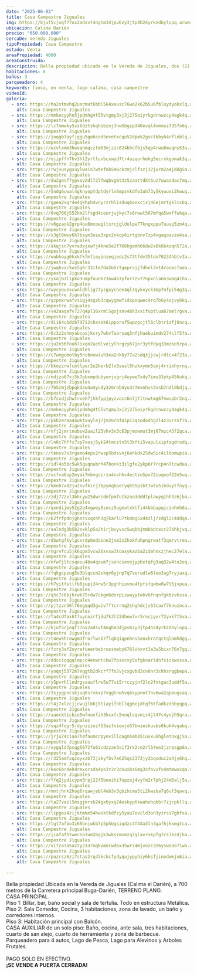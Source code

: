 ```yaml
---
date: "2025-06-03"
title: Casa Campestre Jiguales
img: https://kjuf5cjoqf77ox2adsvt4nghm34jpv6zy3jtp4h24yrkzdbylopq.arweave.net/UmheiS6Bf_dfQByrPjTHZviX19nG0zfw-uYirIw4W58
ubicacion: Calima Darién
precio: "650.000.000"
cercaDe: Vereda Jiguales 
tipoPropiedad: Casa Campestre
estado: Venta
areaPropiedad: 4000
areaConstruida: 
descripcion: Bella propiedad ubicada en la Vereda de Jiguales, dos (2) años de construida, impuestos al día. Cuenta con dos (2) casas, áreas sociales y lagos de pesca.
habitaciones: 8
baños: 3
parqueadero: 4
keywords: finca, en venta, lago calima, casa campestre
videoId: 
galeria:
  - src: https://ha2stmxhq2uscmutkbbl564xeusc76wo2k62b5u6fbluydyokxlq.arweave.net/ODUpsueGqSEyk1BCvvuXJSQv-s7SvaD2nihXTA8OVdc
    alt: Casa Campestre Jiguales
  - src: https://mmkecyyhn5jpdmhg4t55vtgmy3xj3j275oiyrkgdrnwzcy4agk4q.arweave.net/YxRBYwdvUvGw5uT72szMxu6dp1_rkYiow4ttkWOAMrk
    alt: Casa Campestre Jiguales
  - src: https://lc7mmwky5ss6dztshqhsbznj3nw5bgzp346evql4vmmuz7357o6q.arweave.net/WL7GWVjspeHmcjwPIOWp223Qmy_fPErBfKsZTP99-70
    alt: Casa Campestre Jiguales
  - src: https://joqqb7ayfjggu5go6cod5evetxcqo52dpmk2gvctkby64rflnblq.arweave.net/S6EA_BgqTGp0zvCcPpKkncUHd0N7FaNUU1Bx7kSraFc
    alt: Casa Campestre Jiguales
  - src: https://wcvlxmm3hwvqnmqcztm53mjzzc624bhcfbjs5qp4rwu6mvqns53a.arweave.net/sKq7sZs9qwayAszZ3bE5yL2uBOIoUy7B_I2p5lYNl3Y
    alt: Casa Campestre Jiguales
  - src: https://ojipffn7hv3hl2yrtlunbcxwyd7tr4usqorhekg5ecrxkgomak3q.arweave.net/clDylb89dnXrEZro0Ir2wP848pKDonIo3SCjdRnMArc
    alt: Casa Campestre Jiguales
  - src: https://rwjvusygxuylwain7wtefnb5m6ckzmjclfszj32jurm2a4jddg5a.arweave.net/jZNaSwa9MLsBDf2mQrQ9Z4SssSJZZZTvSaRZoHEjGbo
    alt: Casa Campestre Jiguales
  - src: https://du2gesf7ypvov2dl72lfwqbvg6t3z5zaattdkt5uz7uwozdac7mq.arweave.net/HTRiSL_D6uroa_6WW0A1N6e89yAE5jVPtM_pZ2RgF9k
    alt: Casa Campestre Jiguales
  - src: https://5ndg6uwal4gknyoptdptdyrlv6mpsvkdfo3uh73y5kywuxi2hwuq.arweave.net/60ZvUsBfDKbhz5jfMeIrr5j5VUMrt0P_eOqxal0aPak
    alt: Casa Campestre Jiguales
  - src: https://gpea2xgr4e4qkhph4vnyrzrhlisduq6oxxcjxj46ejmrtgklcx6q.arweave.net/M8gNXNHhOQUd5-VbiOYnWiQ6Q869xJunniJZGZlLFf0
    alt: Casa Campestre Jiguales
  - src: https://6vq766j552hm2lfsgd4ceurjujkyc7s6rwwt567mfqa5wxffwkqa.arweave.net/9WH_eT3ujs0ssjD4IlIpolWBfl6NrT777CwB21ylsqA
    alt: Casa Campestre Jiguales
  - src: https://v6gzaok2grp4ou6mxoegltxrcjgldolpe77kngxppu7uuvp5zm4q.arweave.net/r42QOVo0X8dTzLuIZc7xEkyxuW8n_qaa730_SlX9yzk
    alt: Casa Campestre Jiguales
  - src: https://x3gl6mwy6h7bsym3oza3xpx2nkqy6irtgbnv7zp4vgagoavzo4sa.arweave.net/vsy_Mtjx_hlhm3ZBu776aqGPIjMwW1_l_KmAZwK5dyQ
    alt: Casa Campestre Jiguales
  - src: https://akqjsn7yvradxjxwfj4kne5e2f766hgemh66dw2x6k6k4zqn572a.arweave.net/AqCZN_isQDum9ip4ppOk0X_vHMRh_eHbV_K8rmYN7_Q
    alt: Casa Campestre Jiguales
  - src: https://wubhoyg6kxkfkfmfieyinzeqjedc2s73tfdv35tdx76234hbtv3a.arweave.net/tQJ3YN5V1FUVhUEwhuSQSQYtS_uZR132Y7_9rfDhnXY
    alt: Casa Campestre Jiguales
  - src: https://jwq6vxc5ws5g6r33ite7da5b5rtgeprvjjfdhnl3vt4rooecfaea.arweave.net/TaHq3F20um9He0TJ8YOh7GZiPjVKSjO1e6z5FziCKAg
    alt: Casa Campestre Jiguales
  - src: https://yxajb7lipko3umpfoun673ow4b7yforrzv77npxnla6a3waq4iha.arweave.net/xcCQ_Wh6nbox5XUb7-3W4H-CujHNf_a-7Vg8DdgQ4g4
    alt: Casa Campestre Jiguales
  - src: https://wycyouevcwnldhlig77yzgxychee4ql3qykxyck3mp7mfpi54g3q.arweave.net/tgWHUJUVmrGdaDf_jJr4EchOQXuGFXwJW2P-wr0d4bc
    alt: Casa Campestre Jiguales
  - src: https://qcpmxrwafviigj4zgzb3cqwygmwfidxpoqwec4rq7b6y4zjvybkq.arweave.net/gJ7LxsAtUIMnmTZDsULYMyxUDu90LEFyMPh9jmU1wFU
    alt: Casa Campestre Jiguales
  - src: https://v42aaqafv727q4pl36xrml5gojsnv4bh3xsifuptluab7amlrgva.arweave.net/rzQAQAWv9fhx69-vFi-mcmTa8Cfd5ILR810AH4GLiao
    alt: Casa Campestre Jiguales
  - src: https://dii64ubdzb7d7i2cbxsek6ipporuf5wpzpcjtl6clbtrizfj6ncq.arweave.net/GhHuUCPIfj-jQg3kRXkPe6NC9s_LxJmvwlhnFGSp80U
    alt: Casa Campestre Jiguales
  - src: https://6c3z2shmyabcosjkcry7whv7aorsaq5nfjhaebuimdv274clf5fa.arweave.net/8LedSOzAAidJKhRx-x6_A6MgQ60qTgIGiGDrr_BLL0o
    alt: Casa Campestre Jiguales
  - src: https://ju2n56fou67ixqn2ac6lveiylhrgzy67jnr3ytfdyq33mzbo5rpa.arweave.net/TTTe-K6nvovBugC8upEYWeJs499LY7xMo8Q3tmQu7F4
    alt: Casa Campestre Jiguales
  - src: https://c7wmgcmotby5nc6oxwiuh3ea2nkby77a2sdq3jjcwjrdtcx4f23a.arweave.net/F-zDCY6YcdaLzr2RQ-yA01Qcf-DUhw2lIrJiOYr8LrY
    alt: Casa Campestre Jiguales
  - src: https://bkozzrwfcmtlper2u2kerb2lx3swsl5hzkxymn5qnj4rrixhyrnq.arweave.net/Cp2cxsUTJreSOqaUSIdLvuVpL6fKr4Y3sGp5GKLnxFs
    alt: Casa Campestre Jiguales
  - src: https://ndjzo67xj5k7pbxmpdubyuvjvgrj4uywe7x4y7imu33ykp456ukq.arweave.net/aNOXe_dPVfeG7HjoHFKpqaKeUxYn78x9DKb3hT-d9RU
    alt: Casa Campestre Jiguales
  - src: https://7b5zmjzbpqkdzw4a4yudy326rab4yu3r7mxnhvs3vsb7ndldbdjq.arweave.net/-HuWJyF8FDzbgOYoPG9eiAPMU3H7LtPWW6yD9o1jCNM
    alt: Casa Campestre Jiguales
  - src: https://b7sxdjshwtrveh7jhkfypjpyzvocc6nljtltnwtmg67mwupbr2nq.arweave.net/D-Vxpke041If6TqLh6X4zVwheatM1zbabDe-y1Hhjps
    alt: Casa Campestre Jiguales
  - src: https://mmkecyyhn5jpdmhg4t55vtgmy3xj3j275oiyrkgdrnwzcy4agk4q.arweave.net/YxRBYwdvUvGw5uT72szMxu6dp1_rkYiow4ttkWOAMrk
    alt: Casa Campestre Jiguales
  - src: https://pkh2eraa44wktxuylej7jm26rbf4ipi2qsododhg2l4z3vrs5f7a.arweave.net/eo-iRADnLKnemFkT9LNeiEvEPRqEnDcM5tL5ndYy6X4
    alt: Casa Campestre Jiguales
  - src: https://nfj2jmrtnubsw2uail25vhv3x3c63pjmowmut3mj67mzc43f2qca.arweave.net/aVOksjNtAytqgEL12p67vsXtvSx1mUntiffZkXNl1AQ
    alt: Casa Campestre Jiguales
  - src: https://ln6c7hffx7xp7xosj5yk24tmcstn5t3kfti5vapulxiptsgdrodq.arweave.net/W3wvnKW_7v_d0k9wrXJsFKbez2os0dqB9F3Q-cjDi4c
    alt: Casa Campestre Jiguales
  - src: https://tenxv7x3rgemo4epx2rwsp5bdsvnj6ehkdx25dw5ic4il6omwpia.arweave.net/mRt6_vuJiMdwj76jaT-hHKrU-IdQ766O3UC4hfnMs9A
    alt: Casa Campestre Jiguales
  - src: https://idl4o5bc5wk5quqnubrh47bonkt3ilgfe2ykp6r7rcp4n7tcwdaa.arweave.net/QNfHdCLtldhSDaBifnwuaqe0LMUmsKf6P4ifxv5isMA
    alt: Casa Campestre Jiguales
  - src: https://ucfva6up2myai7mbvgcirzu4nvhhc4ectzu5px72iuqnof22e5uq.arweave.net/oItQeo_TMAR9gamEiOacbU5xcIKeadff-kUg1xdaJ2k
    alt: Casa Campestre Jiguales
  - src: https://kme67xd2ju2nvfkirj3bpymqbperyqh55pibt7wtu5ibdvytfnyq.arweave.net/Uwnv3HpNNNqVSIp2F-GQC8kcQP3r0Bn-06dQEdcTK3E
    alt: Casa Campestre Jiguales
  - src: https://zdj77zvl3bhcyw25dwrcdmfpmfutkzoo3dddtplawyqihh3z6jba.arweave.net/yNP_5qvYTixbXR2iIbCvYWk1Zc7Yxjm9YLYgg5958kI
    alt: Casa Campestre Jiguales
  - src: https://qxndijmy52g2e4xgwey5zocz5ugmutxktfi44bbbapqicinhmh6a.arweave.net/hdo0JZjujaJy5rEx3LhZ7QzKTuqZUc4EIQPggSGnYfw
    alt: Casa Campestre Jiguales
  - src: https://k2frfpdnjghsrixqshh3gjkarlu7tkmbg5xd4zlj7zdgl2c4ddqa.arweave.net/VosSvG1Jjyii8JHPsyVAiun5qYE3bj5laf5GZehcGOA
    alt: Casa Campestre Jiguales
  - src: https://aalndg3b5b2sxklp5o2hirjbvyvsc5wqbbjmmbbdcxcr27bhkjvq.arweave.net/ABbRm2HodSupb-u0dEUhrishdtAIUsYEIxXFHXwnUms
    alt: Casa Campestre Jiguales
  - src: https://dbwtgfkylgcxrdp6odsine2jsm2z2hokfuhpngrwatf3qmrvtrea.arweave.net/GG0zFVhZhXiN_nDkhpNJkzWdHcotDvaaNgTLuDI1nEg
    alt: Casa Campestre Jiguales
  - src: https://ngrvfcu5jk6qpm5vcw26xvsw3toasykazba2idahnxzjhec27ela.arweave.net/aaNSip1KvQeztRW169ZW3NwJYUDIQaQMB23yk5Ba-RY
    alt: Casa Campestre Jiguales
  - src: https://nfwfjltcsqouu4bo4qavm7jsencsevojypbxtqfg3aq32w4to2eq.arweave.net/aWxUrmKUHUpwLuQBVn0yI0UiVcnDw3nAptghvVuTdok
    alt: Casa Campestre Jiguales
  - src: https://fqkgcpzug5o3blqccm2skqv6yjnp7q7verudlw6leo3ag7ryjaxq.arweave.net/LBRhPzQ3XbCuAhM1JUK-wlr_w_UkaDXbyyO2A344SC8
    alt: Casa Campestre Jiguales
  - src: https://h7yitfstlfb6jupj34rw5r3pghhiuvmu4fpfsfqwbw6w7t5jvpua.arweave.net/P_CJllNZQ-TR6d8jbsdvMc6KVZThXlkWFg29b8-pq-g
    alt: Casa Campestre Jiguales
  - src: https://q5c7c6bjhrwk75rdw7ckgm6dorpizwayyte6v6fnqnfgk6zv6ssa.arweave.net/h0XxeCk8bK_2I7fEozPDdF6M2BjEyer4rYNKZXs19KQ
    alt: Casa Campestre Jiguales
  - src: https://pjtzzn36lf6egqqd3gvivfftcrrng2shghdcjs53caxf7knuzoca.arweave.net/emect35ZfENCA9mqipSzFGLTakcxxiTLuxAuX6m0y4Q
    alt: Casa Campestre Jiguales
  - src: https://fa4cdfai6t7uycoirfjdq7k3l22dbew7vr5rncjyxr72yxk7t5va.arweave.net/KDghlAj0_0wJyIlSOH1bXrQwkt-sexaJOLx_rF1fn2o
    alt: Casa Campestre Jiguales
  - src: https://kjuf5cjoqf77ox2adsvt4nghm34jpv6zy3jtp4h24yrkzdbylopq.arweave.net/UmheiS6Bf_dfQByrPjTHZviX19nG0zfw-uYirIw4W58
    alt: Casa Campestre Jiguales
  - src: https://t4ew5hrowgm3frorlwsb7flqbqiqpnhns5anxhratqctqlamhdgq.arweave.net/nwluni6xmbLF0V2kH5VwDBEHtO2XQNueIJwFOCwMOM0
    alt: Casa Campestre Jiguales
  - src: https://fzry3sf2oyrafueerbebrussmeby676lvhxvt3a3w5bixr76n7gq.arweave.net/LmONyLp2IgLQhIhIGNJSYQOPf8up71nsG7dCi8f-b80
    alt: Casa Campestre Jiguales
  - src: https://ddcciqqgqlmpcc4enwntckw7fpsxcvy5ofgknarldnfsicxwxsxa.arweave.net/GMQkQgaC2PELhG2bMSrfK-VxVx1xTKaCKxtLJAr2vK4
    alt: Casa Campestre Jiguales
  - src: https://yoqxj5372m7eqgtb2dkcrf7fo2vjcxgvbd2cn6nr3ckhsrqgbepa.arweave.net/w6F093_TPkgaYdDUKJfldqqRXNUI9Cb5sdiUeUYGCR4
    alt: Casa Campestre Jiguales
  - src: https://y5pvrhllndrgssuuflrw5u77si5rrczyjnf2ln2fntgac3uddf5a.arweave.net/x19YnWto4mlKlCrjbtP_kjsYizhLS6W3RWzMAW6DGXo
    alt: Casa Campestre Jiguales
  - src: https://3sjygpncskjuq6srxkxp7vgglnw5vqbsypnot7nv6wa2qpeugsaq.arweave.net/3JODPaKSk0h6Ubqu_9TGW23awDLD2un9tfWBqDyUNIE
    alt: Casa Campestre Jiguales
  - src: https://t4j7xlzcjjcwujlb6jttiayifnbllqg6ejdtqf6tfadkzdhbyqpq.arweave.net/nxP7ryJKRWolYfJnNAMIK0K1wN4iRzgX0ygGrIzhxB8
    alt: Casa Campestre Jiguales
  - src: https://aaeckticbie5wfnuxfih3kcxfc5xnqlsqvmis4jt47c4yvjh5qra.arweave.net/AAglTQIKCdsVtLlQfahXKLt2wXKFWIlxM-fFzFUn7CI
    alt: Casa Campestre Jiguales
  - src: https://sqz4fogr5jdynzzzozf53aztnieojo57bwzeskuvbs6kuk4vgabq.arweave.net/lDPCuNHqR4bnOXZL3YMzagjku78NskkqlQy8qiuVMAM
    alt: Casa Campestre Jiguales
  - src: https://jrju74ciao7h4faumcrpynvilloagm5mb45iuvxukhgletnxgj5a.arweave.net/TFNP8EgDvn4UFGCi_DaoWtwDM6wPOopW9FHMsk23Mno
    alt: Casa Campestre Jiguales
  - src: https://xygqld7psqg5672fo6icdzzae3sif3rx2ce2rl54ee2jzrpsgp6a.arweave.net/vg0Fj--UDd9_RXeQIecgJuSC7jfQiaivvCE0nMXyM_w
    alt: Casa Campestre Jiguales
  - src: https://r325amfxqzoyxzb73jikyfbv7e625qs2372jy2bqsduc2a4jy6hq.arweave.net/jvXQMLeGXYvkP9pQrBQ1-T2uwlrf9JxoMJDoLQOJx48
    alt: Casa Campestre Jiguales
  - src: https://koc6brdehdrmxorsda4po3r2r3dsuxbs6mg3xfovufv4mtmwoxqa.arweave.net/U4XgxGQ44su6Mhg49246jscqXDLzDbuV1aFrxk2WdeA
    alt: Casa Campestre Jiguales
  - src: https://ffq2jydicypm3rpj22f5beoihi7opzoj4vyfm2r7phj24m5alj5a.arweave.net/KWGk4GgWHs3F6daL0JHIOj7n5cnlcFZqP3nTrjOgWno
    alt: Casa Campestre Jiguales
  - src: https://mmtjhnk2hog6rqawjebl4ub3v3gbihcma5ti2kwsba7q6uf3qavq.arweave.net/YyaTtVo7jejAFkkCvlA7rswUHEwHZo0q0gg_D1C7gCs
    alt: Casa Campestre Jiguales
  - src: https://ta27vazl5msgjmrsb24gx6yxq24esbyp6kwahohqbbr7zjrpkllq.arweave.net/mDX6gyvrJGSyMg64a_sXhrhJBw_yrAO48Ahj_KYvUtc
    alt: Casa Campestre Jiguales
  - src: https://lcpgei4zijktmkm54hwuktkdfzy5yau7ovcld3on3yzrsi7ghfxa.arweave.net/WJ5iI5lCVTYpneHtRU1DLnHcAp91RLHtzd4zGSPmOW4
    alt: Casa Campestre Jiguales
  - src: https://tgt7afbo3z66bnjwkb7p5phbgsiqdzc4f44a3ln3gaf6jkxmgtca.arweave.net/mafwFC7efeC1NlB-_rzhNJEB5FwvOA2tuzAL5KrsNMQ
    alt: Casa Campestre Jiguales
  - src: https://jiafafhtwecno3um2bgjk3wkszmvmzq7glavrxkpfgtcs7kzdjha.arweave.net/SgBQFPOxBNdujNBMlW7KlllWZh8ywVjdTymmKX1ZGk4
    alt: Casa Campestre Jiguales
  - src: https://xi7zo7a5a2zy233rmqkvmnrwd6x35wrz4mjvo2c3z6yswa3o7iwa.arweave.net/uj-XfB0Gs41vcWQVVjY2H6--2jnjE1doW8-xKwNu-iw
    alt: Casa Campestre Jiguales
  - src: https://puzrcz6zi7stas2rq4lkckcfydyqujypyhiy6ksfjinodwmju6ia.arweave.net/fTMRZ9lH5TBLUYcWoShFwPEKJw_B0Y8qRUoa4dmJp5A
    alt: Casa Campestre Jiguales
 
---
```


Bella propiedad Ubicada en la Vereda de Jiguales (Calima el Darién), a 700 metros de la Carretera principal Buga-Darién, TERRENO PLANO. <br>
CASA PRINCIPAL.<br>
 Piso 1: Billar, bar, baño social y sala de tertulia. Todo en estructura Metálica. <br>
                Piso 2: Sala Comedor, Cocina, 3 habitaciones, zona de lavado, un baño y corredores internos.<br> 
                Piso 3: Habitación principal con Balcón.<br>
CASA AUXILIAR de un solo piso: Baño, cocina, ante sala, tres habitaciones, cuarto de san alejo, cuarto de herramienta y zona de barbecue.<br>
Parqueadero para 4 autos, Lago de Pesca, Lago para Alevinos y Arboles Frutales.<br><br>
PAGO SOLO EN EFECTIVO.<br>
**¡SE VENDE A PUERTA CERRADA!** <br><br>

